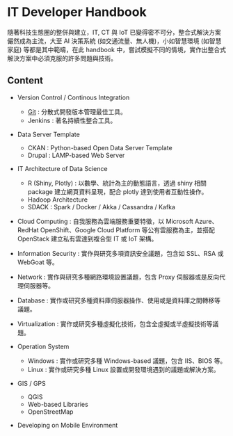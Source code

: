 # IT Developer Handbook

隨著科技生態圈的整併與建立，IT, CT 與 IoT 已變得密不可分，整合式解決方案儼然成為主流，大至 AI 決策系統 \(如交通流量、無人機\)，小如智慧環境 \(如智慧家庭\) 等都是其中範疇，在此 handbook 中，嘗試模擬不同的情境，實作出整合式解決方案中必須克服的許多問題與技術。

## Content

* Version Control / Continous Integration
    * [Git](git/) : 分散式開發版本管理最佳工具。
    * Jenkins : 著名持續性整合工具。

* Data Server Template
    * CKAN : Python-based Open Data Server Template
    * Drupal : LAMP-based Web Server
    
* IT Architecture of Data Science
    * R (Shiny, Plotly) : 以數學、統計為主的動態語言，透過 shiny 相關 package 建立網頁資料呈現，配合 plotly 達到使用者互動性操作。
    * Hadoop Architecture
    * SDACK : Spark / Docker / Akka / Cassandra / Kafka

* Cloud Computing : 自我服務為雲端服務重要特徵，以 Microsoft Azure、RedHat OpenShift、Google Cloud Platform 等公有雲服務為主，並搭配 OpenStack 建立私有雲達到複合型 IT 或 IoT 架構。

* Information Security :  實作與研究多項資訊安全議題，包含如 SSL、RSA 或 WebGoat 等。

* Network : 實作與研究多種網路環境設置議題，包含 Proxy 伺服器或是反向代理伺服器等。

* Database : 實作或研究多種資料庫伺服器操作、使用或是資料庫之間轉移等議題。

* Virtualization : 實作或研究多種虛擬化技術，包含全虛擬或半虛擬技術等議題。

* Operation System
    * Windows : 實作或研究多種 Windows-based 議題，包含 IIS、BIOS 等。
    * Linux : 實作或研究多種 Linux 設置或開發環境遇到的議題或解決方案。

* GIS / GPS
    * QGIS
    * Web-based Libraries
    * OpenStreetMap

* Developing on Mobile Environment

